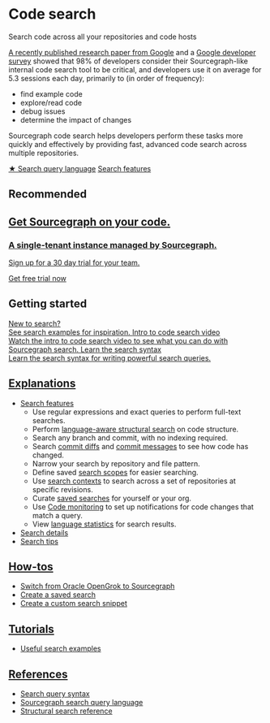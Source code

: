 # Code search

<p class="subtitle">Search code across all your repositories and code hosts</p>

[A recently published research paper from Google](https://static.googleusercontent.com/media/research.google.com/en//pubs/archive/43835.pdf) and a [Google developer survey](https://docs.google.com/document/d/1LQxLk4E3lrb3fIsVKlANu_pUjnILteoWMMNiJQmqNVU/edit#heading=h.xxziwxixfqq3) showed that 98% of developers consider their Sourcegraph-like internal code search tool to be critical, and developers use it on average for 5.3 sessions each day, primarily to (in order of frequency):

- find example code
- explore/read code
- debug issues
- determine the impact of changes

Sourcegraph code search helps developers perform these tasks more quickly and effectively by providing fast, advanced code search across multiple repositories.

<div class="cta-group">
<a class="btn btn-primary" href="reference/queries">★ Search query language</a>
<a class="btn" href="explanations/features">Search features</a>
</div>

## Recommended

<div>
  <a class="cloud-cta" href="https://signup.sourcegraph.com" target="_blank" rel="noopener noreferrer">
    <div class="cloud-cta-copy">
      <h2>Get Sourcegraph on your code.</h2>
      <h3>A single-tenant instance managed by Sourcegraph.</h3>
      <p>Sign up for a 30 day trial for your team.</p>
    </div>
    <div class="cloud-cta-btn-container">
      <div class="visual-btn">Get free trial now</div>
    </div>
  </a>
</div>

## Getting started

<div class="getting-started">
  <a href="tutorials/examples" class="btn" alt="See search examples">
   <span>New to search?</span>
   </br>
   See search examples for inspiration.
  </a>

  <a href="https://www.youtube.com/watch?v=GQj5jXdON3A" class="btn" alt="Watch the intro to code search video">
   <span>Intro to code search video</span>
   </br>
   Watch the intro to code search video to see what you can do with Sourcegraph search.
  </a>

  <a href="reference/queries" class="btn" alt="Learn the search syntax">
   <span>Learn the search syntax</span>
   </br>
   Learn the search syntax for writing powerful search queries.
  </a>
</div>

## [Explanations](explanations/index.md)

- [Search features](explanations/features.md)
  - Use regular expressions and exact queries to perform full-text searches.
  - Perform [language-aware structural search](explanations/features.md#language-aware-structural-code-search) on code structure.
  - Search any branch and commit, with no indexing required.
  - Search [commit diffs](explanations/features.md#commit-diff-search) and [commit messages](explanations/features.md#commit-message-search) to see how code has changed.
  - Narrow your search by repository and file pattern.
  - Define saved [search scopes](explanations/features.md#search-scopes) for easier searching.
  - Use [search contexts](explanations/features.md#search-contexts) to search across a set of repositories at specific revisions.
  - Curate [saved searches](explanations/features.md#saved-searches) for yourself or your org.
  - Use [Code monitoring](../code_monitoring/index.md) to set up notifications for code changes that match a query.
  - View [language statistics](explanations/features.md#statistics) for search results.
- [Search details](explanations/search_details.md)
- [Search tips](explanations/tips.md)

## [How-tos](how-to/index.md)

- [Switch from Oracle OpenGrok to Sourcegraph](how-to/opengrok.md)
- [Create a saved search](how-to/saved_searches.md)
- [Create a custom search snippet](how-to/snippets.md)

## [Tutorials](tutorials/index.md)

- [Useful search examples](tutorials/examples.md)

## [References](reference/index.md)

- [Search query syntax](reference/queries.md)
- [Sourcegraph search query language](reference/language.md)
- [Structural search reference](reference/structural.md)

